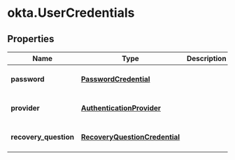 # okta.UserCredentials

## Properties

Name | Type | Description | Notes
------------ | ------------- | ------------- | -------------
**password** | [**PasswordCredential**](PasswordCredential.md) |  | [optional] [default to undefined]
**provider** | [**AuthenticationProvider**](AuthenticationProvider.md) |  | [optional] [default to undefined]
**recovery_question** | [**RecoveryQuestionCredential**](RecoveryQuestionCredential.md) |  | [optional] [default to undefined]

